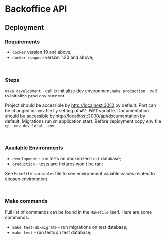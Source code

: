 # Backoffice API

## Deployment

### Requirements

- `docker` version 19 and above;
- `docker-compose` version 1.23 and above;

<br />

### Steps

`make development` - call to initialize dev environment
`make production` - call to initialize prod environment

Project should be accessible by [http://localhost:3000](http://localhost:3000) by default.
Port can be changed in `.env` file by setting of `APP_PORT` variable.
Documentation should be accessible by [http://localhost:3000/api/documentation](http://localhost:3000/api/documentation) by default.
Migrations run on application start. Before deployment copy env file `cp .env.dev.local .env`

<br />

### Available Environments

- `development` - run tests on dockerized `test` database;
- `production` - tests and fixtures won't be ran;

See `Makefile-variables` file to see environment variable values related to chosen environment.

<br />

### Make commands

Full list of commands can be found in the `Makefile` itself.
Here are some commands:

- `make test-db-migrate` - run migrations on test database;
- `make test` - run tests on test database;
